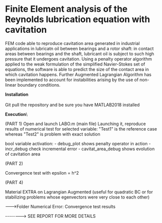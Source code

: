 # Finite Element analysis of the Reynolds lubrication equation with cavitation


FEM code able to reproduce cavitation area generated in industrial applications in lubricatn oil between bearings and a rotor shaft: in contact areas between bearings
and the shaft, lubricant oil is subject to such high pressure that it undergoes cavitation. 
Using a penalty operator algorithm applied to the weak formulation of the simplified Navier-Stokes set of equations, the software is able to predict the size of the contact
area in which cavitation happens. Further Augmented Lagrangian Algorithm has been implemented to account for instabilities arising by the use of non-linear boundary conditions.

**Installation**\
\
Git pull the repository and be sure you have MATLAB2018 installed

**Execution**\


(PART 1)
Open and launch LABO.m  (main file)
Launching it, reproduce results of numerical test for selected variable: "Test1" is the reference case whereas "Test2" is problem with exact solution

bool variable activation:
				- debug_plot shows penalty operator in action 
				- incr_debug check incremental error
				- cavitat_area_debug shows evolution of cavitation area

(PART 2)

Convergence test with epsilon = h^2

(PART 4)

Material EXTRA on Lagrangian Augmented (useful for quadratic BC or for stabilizing problems whose egenvectors were very close to each other)


--->Folder Numerical Error: Convergence test results

--------> SEE REPORT FOR MORE DETAILS


